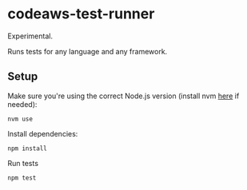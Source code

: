 # codeaws-test-runner

Experimental.

Runs tests for any language and any framework.

## Setup

Make sure you're using the correct Node.js version (install nvm [here](https://github.com/nvm-sh/nvm) if needed):

```
nvm use
```

Install dependencies:

```
npm install
```

Run tests

```
npm test
```
